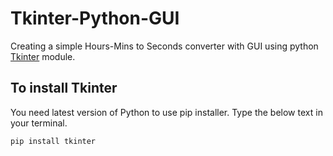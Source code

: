 # Tkinter-Python-GUI
Creating a simple Hours-Mins to Seconds converter with GUI using python [Tkinter](https://docs.python.org/3/library/tkinter.html) module.

## To install Tkinter
You need latest version of Python to use pip installer. Type the below text in your terminal.
```
pip install tkinter
```
